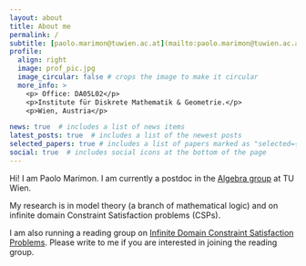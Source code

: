 ```yaml
---
layout: about
title: About me
permalink: /
subtitle: [paolo.marimon@tuwien.ac.at](mailto:paolo.marimon@tuwien.ac.at)
profile:
  align: right
  image: prof_pic.jpg
  image_circular: false # crops the image to make it circular
  more_info: >
    <p> Office: DA05L02</p>
    <p>Institute für Diskrete Mathematik & Geometrie.</p>
    <p>Wien, Austria</p>

news: true  # includes a list of news items
latest_posts: true  # includes a list of the newest posts
selected_papers: true # includes a list of papers marked as "selected={true}"
social: true  # includes social icons at the bottom of the page
---
```

Hi! I am Paolo Marimon. I am currently a postdoc in the [Algebra group](https://dmg.tuwien.ac.at/fg1/UA.html) at TU Wien.

My research is in model theory (a branch of mathematical logic) and on infinite domain Constraint Satisfaction problems (CSPs). 

I am also running a reading group on [Infinite Domain Constraint Satisfaction Problems](https://cspreadingroup.github.io/). Please write to me if you are interested in joining the reading group.
